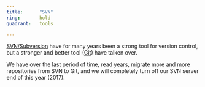 ```yaml
---
title:      "SVN"
ring:       hold
quadrant:   tools

---
```


[SVN/Subversion](https://subversion.apache.org/) have for many years been a strong tool for version control, but a stronger and better tool ([Git](https://git-scm.com/)) have talken over. 

We have over the last period of time, read years, migrate more and more repositories from SVN to Git, and we will completely turn off our SVN server end of this year (2017).
